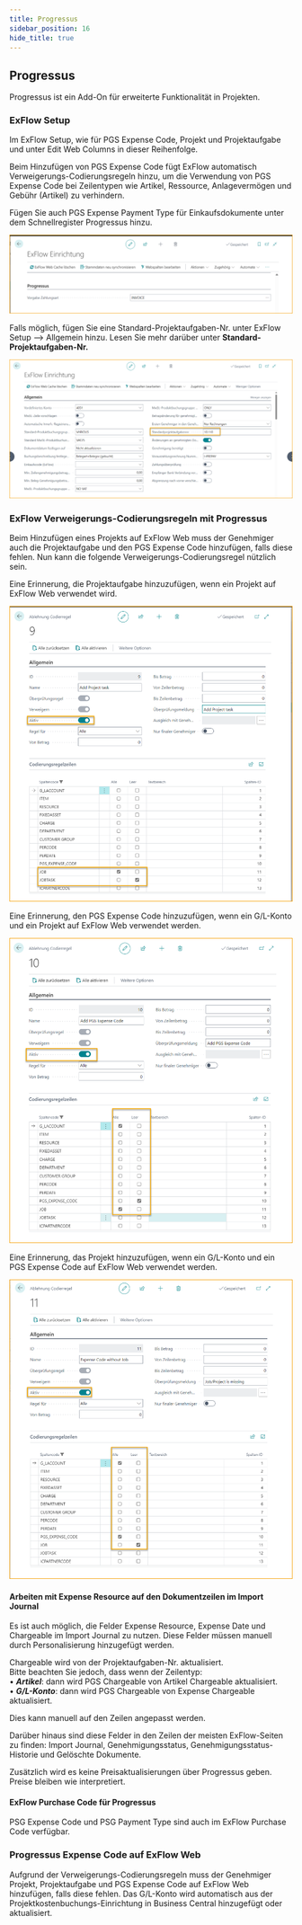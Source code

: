 ```yaml
---
title: Progressus
sidebar_position: 16
hide_title: true
---
```

## Progressus

Progressus ist ein Add-On für erweiterte Funktionalität in Projekten.

### ExFlow Setup

Im ExFlow Setup, wie für PGS Expense Code, Projekt und Projektaufgabe und unter Edit Web Columns in dieser Reihenfolge.

Beim Hinzufügen von PGS Expense Code fügt ExFlow automatisch Verweigerungs-Codierungsregeln hinzu, um die Verwendung von PGS Expense Code bei Zeilentypen wie Artikel, Ressource, Anlagevermögen und Gebühr (Artikel) zu verhindern.

Fügen Sie auch PGS Expense Payment Type für Einkaufsdokumente unter dem Schnellregister Progressus hinzu.

![ExFlow Setup - Progressus](../../images/exflow-setup-progressus-001.png)

Falls möglich, fügen Sie eine Standard-Projektaufgaben-Nr. unter ExFlow Setup --> Allgemein hinzu. Lesen Sie mehr darüber unter **Standard-Projektaufgaben-Nr.**

![ExFlow Setup - General](../../images/exflow-setup-general-005.png)

### ExFlow Verweigerungs-Codierungsregeln mit Progressus

Beim Hinzufügen eines Projekts auf ExFlow Web muss der Genehmiger auch die Projektaufgabe und den PGS Expense Code hinzufügen, falls diese fehlen. Nun kann die folgende Verweigerungs-Codierungsregel nützlich sein.

Eine Erinnerung, die Projektaufgabe hinzuzufügen, wenn ein Projekt auf ExFlow Web verwendet wird.

![ExFlow Verweigerungs-Codierungsregel](../../images/image371.png)

Eine Erinnerung, den PGS Expense Code hinzuzufügen, wenn ein G/L-Konto und ein Projekt auf ExFlow Web verwendet werden.

![ExFlow Verweigerungs-Codierungsregel](../../images/image372.png)

Eine Erinnerung, das Projekt hinzuzufügen, wenn ein G/L-Konto und ein PGS Expense Code auf ExFlow Web verwendet werden.

![ExFlow Verweigerungs-Codierungsregel](../../images/image373.png)

#### Arbeiten mit Expense Resource auf den Dokumentzeilen im Import Journal
Es ist auch möglich, die Felder Expense Resource, Expense Date und Chargeable im Import Journal zu nutzen. Diese Felder müssen manuell durch Personalisierung hinzugefügt werden.

Chargeable wird von der Projektaufgaben-Nr. aktualisiert. <br/>
Bitte beachten Sie jedoch, dass wenn der Zeilentyp:<br/>
•	***Artikel***: dann wird PGS Chargeable von Artikel Chargeable aktualisiert. <br/>
•	***G/L-Konto***: dann wird PGS Chargeable von Expense Chargeable aktualisiert. <br/>

Dies kann manuell auf den Zeilen angepasst werden. <br/>

Darüber hinaus sind diese Felder in den Zeilen der meisten ExFlow-Seiten zu finden: Import Journal, Genehmigungsstatus, Genehmigungsstatus-Historie und Gelöschte Dokumente.

Zusätzlich wird es keine Preisaktualisierungen über Progressus geben. Preise bleiben wie interpretiert.

#### ExFlow Purchase Code für Progressus

PSG Expense Code und PSG Payment Type sind auch im ExFlow Purchase Code verfügbar.

### Progressus Expense Code auf ExFlow Web

Aufgrund der Verweigerungs-Codierungsregeln muss der Genehmiger Projekt, Projektaufgabe und PGS Expense Code auf ExFlow Web hinzufügen, falls diese fehlen. Das G/L-Konto wird automatisch aus der Projektkostenbuchungs-Einrichtung in Business Central hinzugefügt oder aktualisiert.
